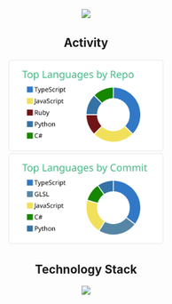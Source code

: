 <div align="center">
  <img src="https://github.com/shumatsumoto/react-search/assets/11171872/0193a8e2-a213-4db9-8a20-777dcbe9cc7c" width="210" />
</div>

<h2 align="center">Activity</h2>
<div align="center">
  <a href="https://github.com/vn7n24fzkq/github-profile-summary-cards" target="_blank">
    <img src="https://raw.githubusercontent.com/shumatsumoto/shumatsumoto/master/profile-summary-card-output/vue/1-repos-per-language.svg" width="280" />
  </a>
  <a href="https://github.com/vn7n24fzkq/github-profile-summary-cards" target="_blank">
    <img src="https://raw.githubusercontent.com/shumatsumoto/shumatsumoto/master/profile-summary-card-output/vue/2-most-commit-language.svg" width="280" />
  </a>
</div>

<h2 align="center">Technology Stack</h2>
<div align="center">
  <img src="https://skillicons.dev/icons?i=androidstudio,angular,aws,babel,bootstrap,css,dart,django,docker,eclipse,electron,express,firebase,flask,flutter,gatsby,git,go,graphql,gulp,heroku,html,java,js,laravel,linux,materialui,mongodb,mysql,nestjs,netlify,nextjs,nginx,nodejs,nuxtjs,php,postgres,postman,pug,py,rails,react,redux,ruby,rust,sass,spring,sqlite,tailwind,threejs,ts,unity,vercel,visualstudio,vite,vscode,vue,wasm,webpack,wordpress" width="560" />
</div>
